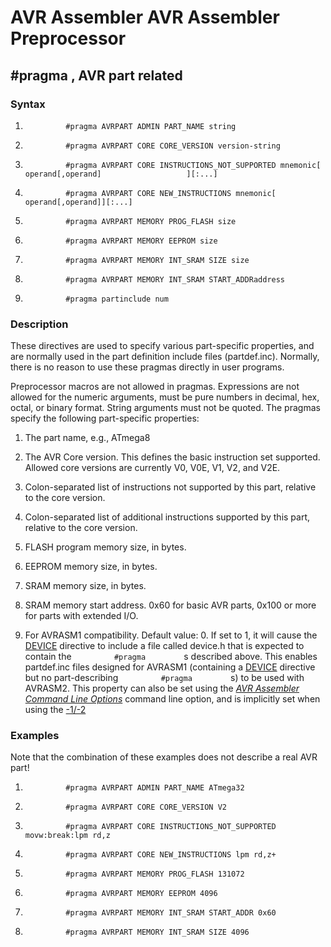 AVR Assembler AVR Assembler Preprocessor
========================================

\#pragma , AVR part related
---------------------------

### <a href="" id="N10C24"></a> Syntax

1.  `          #pragma AVRPART ADMIN PART_NAME string         `

2.  `          #pragma AVRPART CORE CORE_VERSION version-string         `

3.  `          #pragma AVRPART CORE INSTRUCTIONS_NOT_SUPPORTED mnemonic[ operand[,operand]                   ][:...]         `

4.  `          #pragma AVRPART CORE NEW_INSTRUCTIONS mnemonic[ operand[,operand]][:...]         `

5.  `          #pragma AVRPART MEMORY PROG_FLASH size         `

6.  `          #pragma AVRPART MEMORY EEPROM size         `

7.  `          #pragma AVRPART MEMORY INT_SRAM SIZE size         `

8.  `          #pragma AVRPART MEMORY INT_SRAM START_ADDRaddress         `

9.  `          #pragma partinclude num         `

### <a href="" id="N10C5F"></a> Description

These directives are used to specify various part-specific properties, and are normally used in the part definition include files (partdef.inc). Normally, there is no reason to use these pragmas directly in user programs.

Preprocessor macros are not allowed in pragmas. Expressions are not allowed for the numeric arguments, must be pure numbers in decimal, hex, octal, or binary format. String arguments must not be quoted. The pragmas specify the following part-specific properties:

1.  The part name, e.g., ATmega8

2.  The AVR Core version. This defines the basic instruction set supported. Allowed core versions are currently V0, V0E, V1, V2, and V2E.

3.  Colon-separated list of instructions not supported by this part, relative to the core version.

4.  Colon-separated list of additional instructions supported by this part, relative to the core version.

5.  FLASH program memory size, in bytes.

6.  EEPROM memory size, in bytes.

7.  SRAM memory size, in bytes.

8.  SRAM memory start address. 0x60 for basic AVR parts, 0x100 or more for parts with extended I/O.

9.  For AVRASM1 compatibility. Default value: 0. If set to 1, it will cause the <a href="avrassembler.wb_directives.html#avrassembler.wb_directives.DEF" class="link" title="DEF - Set a symbolic name on a register">DEVICE</a> directive to include a file called device.h that is expected to contain the `          #pragma         ` s described above. This enables partdef.inc files designed for AVRASM1 (containing a <a href="avrassembler.wb_directives.html#avrassembler.wb_directives.DEF" class="link" title="DEF - Set a symbolic name on a register">DEVICE</a> directive but no part-describing `          #pragma         ` s) to be used with AVRASM2. This property can also be set using the <a href="avrassembler.wb_Command_Line_Options.html" class="xref" title="AVR Assembler Command Line Options"><em>AVR Assembler Command Line Options</em></a> command line option, and is implicitly set when using the <a href="avrassembler.wb_Command_Line_Options.html#avrassembler.wb_Command_Line_Options.onetwo" class="xref" title="-1 -2 [Deprecated]">-1/-2</a>

### <a href="" id="N10C97"></a> Examples

Note that the combination of these examples does not describe a real AVR part!

1.  `          #pragma AVRPART ADMIN PART_NAME ATmega32         `

2.  `          #pragma AVRPART CORE CORE_VERSION V2         `

3.  `          #pragma AVRPART CORE INSTRUCTIONS_NOT_SUPPORTED movw:break:lpm rd,z         `

4.  `          #pragma AVRPART CORE NEW_INSTRUCTIONS lpm rd,z+         `

5.  `          #pragma AVRPART MEMORY PROG_FLASH 131072         `

6.  `          #pragma AVRPART MEMORY EEPROM 4096         `

7.  `          #pragma AVRPART MEMORY INT_SRAM START_ADDR 0x60         `

8.  `          #pragma AVRPART MEMORY INT_SRAM SIZE 4096         `
